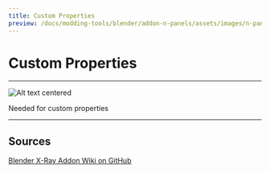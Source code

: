 ```yaml
---
title: Custom Properties
preview: /docs/modding-tools/blender/addon-n-panels/assets/images/n-panel-custom-properties.png
---
```


# Custom Properties

___

![Alt text centered](assets/images/n-panel-custom-properties.png)

Needed for custom properties

___

## Sources

[Blender X-Ray Addon Wiki on GitHub](https://github.com/PavelBlend/blender-xray/wiki/Panel-Custom-Properties)
